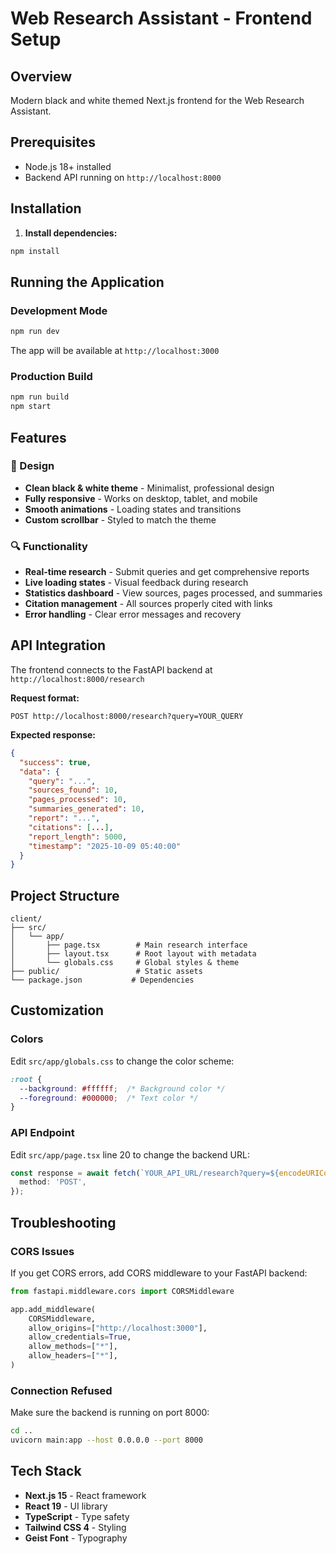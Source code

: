 # Web Research Assistant - Frontend Setup

## Overview
Modern black and white themed Next.js frontend for the Web Research Assistant.

## Prerequisites
- Node.js 18+ installed
- Backend API running on `http://localhost:8000`

## Installation

1. **Install dependencies:**
```bash
npm install
```

## Running the Application

### Development Mode
```bash
npm run dev
```
The app will be available at `http://localhost:3000`

### Production Build
```bash
npm run build
npm start
```

## Features

### 🎨 Design
- **Clean black & white theme** - Minimalist, professional design
- **Fully responsive** - Works on desktop, tablet, and mobile
- **Smooth animations** - Loading states and transitions
- **Custom scrollbar** - Styled to match the theme

### 🔍 Functionality
- **Real-time research** - Submit queries and get comprehensive reports
- **Live loading states** - Visual feedback during research
- **Statistics dashboard** - View sources, pages processed, and summaries
- **Citation management** - All sources properly cited with links
- **Error handling** - Clear error messages and recovery

## API Integration

The frontend connects to the FastAPI backend at `http://localhost:8000/research`

**Request format:**
```
POST http://localhost:8000/research?query=YOUR_QUERY
```

**Expected response:**
```json
{
  "success": true,
  "data": {
    "query": "...",
    "sources_found": 10,
    "pages_processed": 10,
    "summaries_generated": 10,
    "report": "...",
    "citations": [...],
    "report_length": 5000,
    "timestamp": "2025-10-09 05:40:00"
  }
}
```

## Project Structure

```
client/
├── src/
│   └── app/
│       ├── page.tsx        # Main research interface
│       ├── layout.tsx      # Root layout with metadata
│       └── globals.css     # Global styles & theme
├── public/                 # Static assets
└── package.json           # Dependencies
```

## Customization

### Colors
Edit `src/app/globals.css` to change the color scheme:
```css
:root {
  --background: #ffffff;  /* Background color */
  --foreground: #000000;  /* Text color */
}
```

### API Endpoint
Edit `src/app/page.tsx` line 20 to change the backend URL:
```typescript
const response = await fetch(`YOUR_API_URL/research?query=${encodeURIComponent(query)}`, {
  method: 'POST',
});
```

## Troubleshooting

### CORS Issues
If you get CORS errors, add CORS middleware to your FastAPI backend:
```python
from fastapi.middleware.cors import CORSMiddleware

app.add_middleware(
    CORSMiddleware,
    allow_origins=["http://localhost:3000"],
    allow_credentials=True,
    allow_methods=["*"],
    allow_headers=["*"],
)
```

### Connection Refused
Make sure the backend is running on port 8000:
```bash
cd ..
uvicorn main:app --host 0.0.0.0 --port 8000
```

## Tech Stack
- **Next.js 15** - React framework
- **React 19** - UI library
- **TypeScript** - Type safety
- **Tailwind CSS 4** - Styling
- **Geist Font** - Typography
